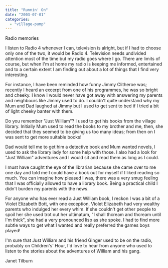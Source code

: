 ```yaml
---
title: "Runnin' On"
date: "2003-07-01"
categories: 
  - "village-pump"
---
```


Radio memories

I listen to Radio 4 whenever I can, television is alright, but if I had to choose only one of the two, it would be Radio 4. Television needs undivided attention most of the time but my radio goes where I go. There are limits of course, but when I'm at home my radio is keeping me informed, entertained and to a certain extent I am finding out about a lot of things that I find very interesting.

For instance, I have been reminded how funny Jimmy Clitheroe was; recently I heard an excerpt from one of his programmes, he was so bright and cheeky. I know I would never have got away with answering my parents and neighbours like Jimmy used to do. I couldn't quite understand why my Mum and Dad laughed at Jimmy but I used to get sent to bed if I tried a bit of light cheeky banter with them.

Do you remember "Just William"? I used to get his books from the village library. Initially Mum used to read the books to my brother and me, then, she decided that they seemed to be giving us too many ideas; from then on I was sent to get more suitable books!

Dad would tell me to get him a detective book and Mum wanted novels, l used to ask the library lady for some help with those. I also had a look for "Just William" adventures and I would sit and read them as long as I could.

I must have caught the eye of the librarian because she came over to me one day and told me I could have a book out for myself if I liked reading so much. You can imagine how pleased I was, there was a very smug feeling that I was officially allowed to have a library book. Being a practical child I didn't burden my parents with the news.

For anyone who has ever read a Just William book, I reckon I was a bit of a Violet Elizabeth Bott, with one exception, Violet Elizabeth had very wealthy parents who indulged her every whim. If she couldn't get other people to spoil her she used trot out her ultimatum, "I shall thcream and thcream until I'm thick", she had a very pronounced lisp as she spoke. I had to find more subtle ways to get what I wanted and really preferred the games boys played!

I'm sure that Just William and his friend Ginger used to be on the radio, probably on Children's' Hour, I'd love to hear from anyone who used to listen to the stories about the adventures of William and his gang.

Janet Tilburn
